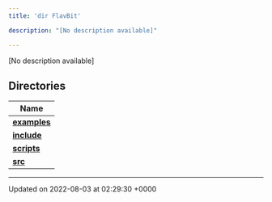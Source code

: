 ```yaml
---
title: 'dir FlavBit'

description: "[No description available]"

---
```







[No description available]

## Directories

| Name           |
| -------------- |
| **[examples](/documentation/code/gambit_sphinx/files/dir_ceac9c226c06f2d8cc942a91d8761014/#dir-examples)**  |
| **[include](/documentation/code/gambit_sphinx/files/dir_6718e6f775867ee8f236c973530b25fa/#dir-include)**  |
| **[scripts](/documentation/code/gambit_sphinx/files/dir_a067623e4190754646e2c6911441325d/#dir-scripts)**  |
| **[src](/documentation/code/gambit_sphinx/files/dir_94152b36e2a6900319663d0a0512906c/#dir-src)**  |






-------------------------------

Updated on 2022-08-03 at 02:29:30 +0000
